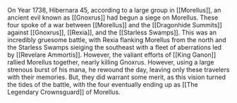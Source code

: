 On Year 1738, Hibernara 45, according to a large group in [[Morellus]], an ancient evil known as [[Gnoxrus]] had begun a siege on Morellus. These four spoke of a war between [[Morellus]] and the [[Dragonhide Summits]] against [[Gnoxrus]], [[Rexia]], and the [[Starless Swamps]]. This was an incredibly gruesome battle, with Rexia flanking Morellus from the north and the Starless Swamps sieiging the southeast with a fleet of aberrations led by [[Revelare Ammortis]]. However, the valiant efforts of [[King Ganon]] rallied Morellus together, nearly killing Gnoxrus. However, using a large strenous burst of his mana, he rewound the day, leaving only these travelers with their memories. But, they did warrant some merit, as this vision turned the tides of the battle, with the four eventually ending up as [[The Legendary Crownsguard]] of Morellus.
